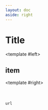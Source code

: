 ```yaml
---
layout: doc
aside: right
---
```


<script setup>
import {DividePage} from 'vitepress-theme-api';
</script>

# Title

<DividePage :top="63">

<template #left>
  <h2> item </h2>
</template>

<template #right>
<div style="margin-top: 50px">

```http
url
```
</div>
</template>

</DividePage>
